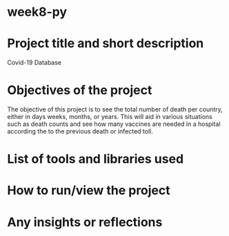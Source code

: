 # week8-py
# Project title and short description
  Covid-19 Database

# Objectives of the project
   The objective of this project is to see the total number of death per country, either in days
   weeks, months, or years. This will aid in various situations such as death counts and see how many vaccines are needed 
   in a hospital according the to the previous death or infected toll.

# List of tools and libraries used

# How to run/view the project

# Any insights or reflections

